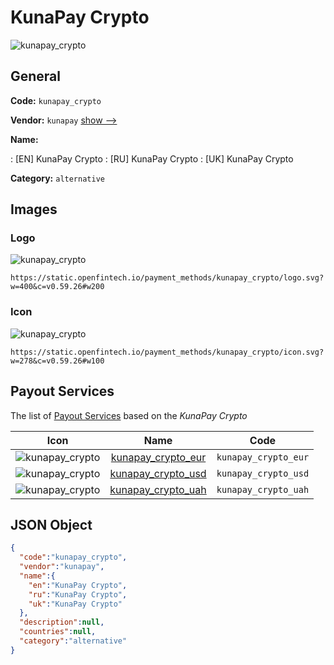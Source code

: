 
# KunaPay Crypto 
![kunapay_crypto](https://static.openfintech.io/payment_methods/kunapay_crypto/logo.svg?w=400&c=v0.59.26#w200)  

## General 
**Code:** `kunapay_crypto` 
 
**Vendor:** `kunapay` [show -->](/vendors/kunapay/) 
 
**Name:** 
 
:	[EN] KunaPay Crypto 
:	[RU] KunaPay Crypto 
:	[UK] KunaPay Crypto 
 
**Category:** `alternative` 
 

## Images 

### Logo 
![kunapay_crypto](https://static.openfintech.io/payment_methods/kunapay_crypto/logo.svg?w=400&c=v0.59.26#w200)  

```
https://static.openfintech.io/payment_methods/kunapay_crypto/logo.svg?w=400&c=v0.59.26#w200
```  

### Icon 
![kunapay_crypto](https://static.openfintech.io/payment_methods/kunapay_crypto/icon.svg?w=278&c=v0.59.26#w100)  

```
https://static.openfintech.io/payment_methods/kunapay_crypto/icon.svg?w=278&c=v0.59.26#w100
```  

## Payout Services 
 
The list of [Payout Services](/payout-services/) based on the _KunaPay Crypto_ 

|Icon|Name|Code| 
|:---:|:---:|:---:| 
|![kunapay_crypto](https://static.openfintech.io/payout_methods/kunapay_crypto/icon.png?w=278&c=v0.59.26#w40) |[kunapay_crypto_eur](/payout-services/kunapay_crypto_eur/)|`kunapay_crypto_eur`| 
|![kunapay_crypto](https://static.openfintech.io/payout_methods/kunapay_crypto/icon.png?w=278&c=v0.59.26#w40) |[kunapay_crypto_usd](/payout-services/kunapay_crypto_usd/)|`kunapay_crypto_usd`| 
|![kunapay_crypto](https://static.openfintech.io/payout_methods/kunapay_crypto/icon.png?w=278&c=v0.59.26#w40) |[kunapay_crypto_uah](/payout-services/kunapay_crypto_uah/)|`kunapay_crypto_uah`| 
 

## JSON Object 

```json
{
  "code":"kunapay_crypto",
  "vendor":"kunapay",
  "name":{
    "en":"KunaPay Crypto",
    "ru":"KunaPay Crypto",
    "uk":"KunaPay Crypto"
  },
  "description":null,
  "countries":null,
  "category":"alternative"
}
```  

